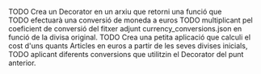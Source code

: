 
   TODO Crea un Decorator en un arxiu que retorni una funció que  
   TODO efectuarà una conversió de moneda a euros 
   TODO multiplicant pel coeficient de conversió del fitxer adjunt currency_conversions.json en funció de la divisa original.
   TODO Crea una petita aplicació que calculi el cost d'uns quants Articles en euros a partir de les seves divises inicials, 
   TODO aplicant diferents conversions que utilitzin el Decorator del punt anterior.
